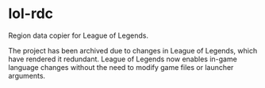 # lol-rdc

Region data copier for League of Legends.

The project has been archived due to changes in League of Legends, which have rendered it redundant. League of Legends now enables in-game language changes without the need to modify game files or launcher arguments.
